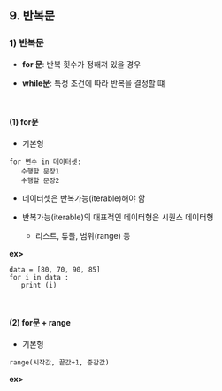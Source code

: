 ## 9. 반복문  
### 1) 반복문
* __for 문__: 반복 횟수가 정해져 있을 경우   

* __while문__: 특정 조건에 따라 반복을 결정할 떄   

<br>

#### (1) for문
* 기본형   
```
for 변수 in 데이터셋:
   수행할 문장1
   수행할 문장2
```

* 데이터셋은 반복가능(iterable)해야 함

* 반복가능(iterable)의 대표적인 데이터형은 시퀀스 데이터형

   * 리스트, 튜플, 범위(range) 등

__ex>__   
```
data = [80, 70, 90, 85]
for i in data :
   print (i)
```

<br>

#### (2) for문 + range
* 기본형
```
range(시작값, 끝값+1, 증감값)
```

__ex>__   
```

```
